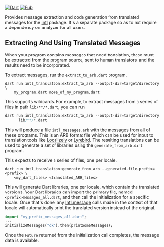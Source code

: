 [![Dart](https://github.com/dart-lang/intl_translation/actions/workflows/build.yaml/badge.svg)](https://github.com/dart-lang/intl_translation/actions/workflows/build.yaml)
[![Pub](https://img.shields.io/pub/v/intl_translation.svg)](https://pub.dev/packages/intl_translation)

Provides message extraction and code generation from translated messages for the
[intl][intl] package. It's a separate package so as to not require a dependency
on analyzer for all users.

## Extracting And Using Translated Messages

When your program contains messages that need translation, these must be
extracted from the program source, sent to human translators, and the results
need to be incorporated.

To extract messages, run the `extract_to_arb.dart` program.

```
dart run intl_translation:extract_to_arb --output-dir=target/directory \
    my_program.dart more_of_my_program.dart
```

This supports wildcards. For example, to extract messages from a series of files in path `lib/**/*.dart`, you can run
```dart
dart run intl_translation:extract_to_arb --output-dir=target/directory
      lib/**/*.dart
```

This will produce a file `intl_messages.arb` with the messages from all of these
programs. This is an [ARB][arb] format file which can be used for input to
translation tools like [Localizely][localizely] or [Lyrebird][lyrebird]. The resulting translations can
be used to generate a set of libraries using the `generate_from_arb.dart`
program.

This expects to receive a series of files, one per locale.

```
dart run intl_translation:generate_from_arb --generated-file-prefix=<prefix> \
    <my_dart_files> <translated_ARB_files>
```

This will generate Dart libraries, one per locale, which contain the translated
versions. Your Dart libraries can import the primary file, named
`<prefix>messages_all.dart`, and then call the initialization for a specific
locale. Once that's done, any [Intl.message][intl.message] calls made in the
context of that locale will automatically print the translated version instead
of the original.

```dart
import "my_prefix_messages_all.dart";
...
initializeMessages("dk").then(printSomeMessages);
```

Once the `Future` returned from the initialization call completes, the message
data is available.

[intl]: https://pub.dev/packages/intl
[intl.message]: https://pub.dev/documentation/intl/latest/intl/Intl/message.html
[arb]:
  https://github.com/google/app-resource-bundle/wiki/ApplicationResourceBundleSpecification
[localizely]: https://localizely.com/
[lyrebird]: https://lyrebird.dev/
